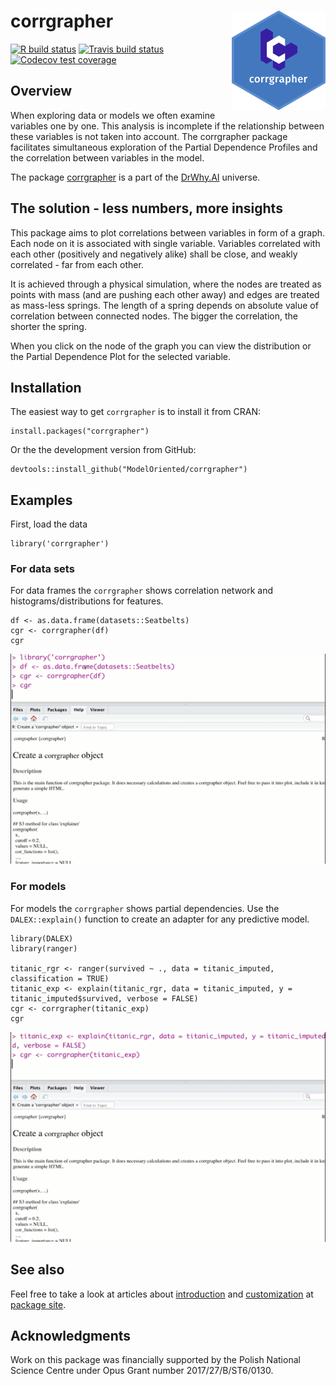 # corrgrapher <img src="man/figures/logo.png" align="right" width="150"/>

<!-- badges: start -->
[![R build status](https://github.com/ModelOriented/corrgrapher/workflows/R-CMD-check/badge.svg)](https://github.com/ModelOriented/corrgrapher/actions?query=workflow%3AR-CMD-check)
[![Travis build status](https://travis-ci.org/ModelOriented/corrgrapher.svg?branch=master)](https://travis-ci.org/ModelOriented/corrgrapher)
[![Codecov test coverage](https://codecov.io/gh/ModelOriented/corrgrapher/branch/master/graph/badge.svg)](https://codecov.io/gh/ModelOriented/corrgrapher?branch=master)
<!-- badges: end -->

## Overview

When exploring data or models we often examine variables one by one. This analysis is incomplete if the relationship between these variables is not taken into account. The corrgrapher package facilitates simultaneous exploration of the Partial Dependence Profiles and the correlation between variables in the model.

The package [corrgrapher](https://github.com/ModelOriented/corrgrapher) is a part of the [DrWhy.AI](http://drwhy.ai/) universe. 

## The solution - less numbers, more insights

This package aims to plot correlations between variables in form of a graph. Each node on it is associated with single variable. Variables correlated with each other (positively and negatively alike) shall be close, and weakly correlated  - far from each other. 

It is achieved through a physical simulation, where the nodes are treated as points with mass (and are pushing each other away) and edges are treated as mass-less springs. The length of a spring depends on absolute value of correlation between connected nodes. The bigger the correlation, the shorter the spring.

When you click on the node of the graph you can view the distribution or the Partial Dependence Plot for the selected variable.

## Installation

The easiest way to get `corrgrapher` is to install it from CRAN:

```{r}
install.packages("corrgrapher")
```

Or the the development version from GitHub:

```{r}
devtools::install_github("ModelOriented/corrgrapher")
```

## Examples

First, load the data

```
library('corrgrapher')
```

### For data sets

For data frames the `corrgrapher` shows correlation network and histograms/distributions for features.

```
df <- as.data.frame(datasets::Seatbelts)
cgr <- corrgrapher(df)
cgr
```

<center>
<img src="https://github.com/ModelOriented/corrgrapher/raw/master/inst/corrgrapher1.gif">
</center>

### For models

For models the `corrgrapher` shows partial dependencies. Use the `DALEX::explain()` function to create an adapter for any predictive model.

```
library(DALEX)
library(ranger)

titanic_rgr <- ranger(survived ~ ., data = titanic_imputed, classification = TRUE)
titanic_exp <- explain(titanic_rgr, data = titanic_imputed, y = titanic_imputed$survived, verbose = FALSE)
cgr <- corrgrapher(titanic_exp)
cgr
```

<center>
<img src="https://github.com/ModelOriented/corrgrapher/raw/master/inst/corrgrapher2.gif">
</center>

## See also

Feel free to take a look at articles about
[introduction](https://modeloriented.github.io/corrgrapher/articles/Introduction.html) and [customization](https://modeloriented.github.io/corrgrapher/articles/Customization.html) at
[package site](https://modeloriented.github.io/corrgrapher/index.html).


## Acknowledgments

Work on this package was financially supported by the Polish National Science Centre under Opus Grant number 2017/27/B/ST6/0130.
